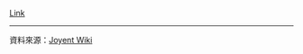 [Link](http://p.castfire.com/NTYYi/video/511975/511975_2011-02-14-160415.sd.m4v)




----
資料來源：[Joyent Wiki](http://wiki.joyent.com/display/www/Documentation+Home)
